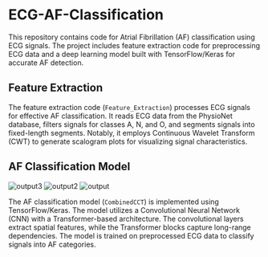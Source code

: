 # ECG-AF-Classification

This repository contains code for Atrial Fibrillation (AF) classification using ECG signals. The project includes feature extraction code for preprocessing ECG data and a deep learning model built with TensorFlow/Keras for accurate AF detection.

## Feature Extraction

The feature extraction code (`Feature_Extraction`) processes ECG signals for effective AF classification. It reads ECG data from the PhysioNet database, filters signals for classes A, N, and O, and segments signals into fixed-length segments. Notably, it employs Continuous Wavelet Transform (CWT) to generate scalogram plots for visualizing signal characteristics.

## AF Classification Model
![output3](https://github.com/SamirElgehiny/ECG-AF-Classification/assets/99847263/05f6f5a0-a836-45ac-b0f4-96bf62b3f598)
![output2](https://github.com/SamirElgehiny/ECG-AF-Classification/assets/99847263/c3432667-f841-4bae-804b-0c6b6c24c605)
![output](https://github.com/SamirElgehiny/ECG-AF-Classification/assets/99847263/b6e6c059-7064-453a-a10c-4153bc3a8206)

The AF classification model (`CombinedCCT`) is implemented using TensorFlow/Keras. The model utilizes a Convolutional Neural Network (CNN) with a Transformer-based architecture. The convolutional layers extract spatial features, while the Transformer blocks capture long-range dependencies. The model is trained on preprocessed ECG data to classify signals into AF categories.

